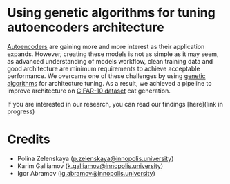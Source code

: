 # Using genetic algorithms for tuning autoencoders architecture

[Autoencoders](https://en.wikipedia.org/wiki/Autoencoder) are gaining 
more and more interest as their application expands. 
However, creating these models is not as simple 
as it may seem, as advanced understanding of models workflow, 
clean training data and good architecture are minimum requirements 
to achieve acceptable performance. 
We overcame one of these challenges by using 
[genetic algorithms](https://en.wikipedia.org/wiki/Genetic_algorithm) 
for architecture tuning. As a result, we achieved a pipeline to improve
architecture on [CIFAR-10 dataset](https://www.cs.toronto.edu/~kriz/cifar.html)
cat generation.

If you are interested in our research, you can   read our findings [here](link in progress)

# Credits
* Polina Zelenskaya (p.zelenskaya@innopolis.university)
* Karim Galliamov (k.galliamov@innopolis.university)
* Igor Abramov (ig.abramov@innopolis.university)

